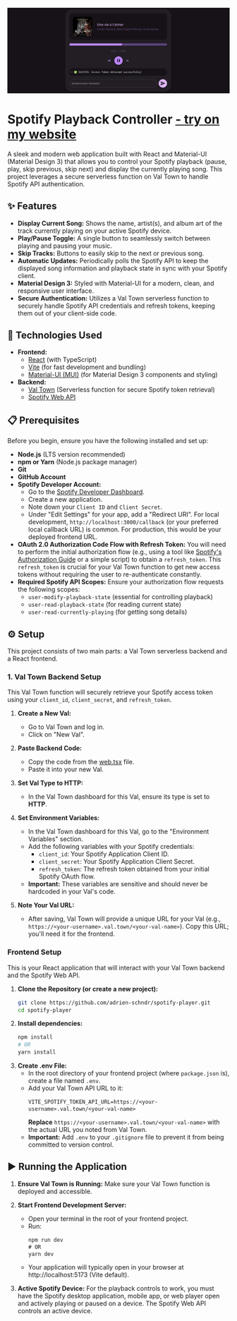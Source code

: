 ![Player illustration](/public/illustration.png)
# Spotify Playback Controller [- try on my website](https://adrien.schndr.pro/spotify-player/)
A sleek and modern web application built with React and Material-UI (Material Design 3) that allows you to control your Spotify playback (pause, play, skip previous, skip next) and display the currently playing song. This project leverages a secure serverless function on Val Town to handle Spotify API authentication.
## ✨ Features
- **Display Current Song:** Shows the name, artist(s), and album art of the track currently playing on your active Spotify device.
- **Play/Pause Toggle:** A single button to seamlessly switch between playing and pausing your music.
- **Skip Tracks:** Buttons to easily skip to the next or previous song.
- **Automatic Updates:** Periodically polls the Spotify API to keep the displayed song information and playback state in sync with your Spotify client.
- **Material Design 3:** Styled with Material-UI for a modern, clean, and responsive user interface.
- **Secure Authentication:** Utilizes a Val Town serverless function to securely handle Spotify API credentials and refresh tokens, keeping them out of your client-side code.

## 🚀 Technologies Used
- **Frontend:**
  - [React](https://react.dev) (with TypeScript)
  - [Vite](https://vitejs.dev) (for fast development and bundling)
  - [Material-UI (MUI)](https://mui.com) (for Material Design 3 components and styling)
- **Backend:**
  - [Val Town](https://www.val.town/) (Serverless function for secure Spotify token retrieval)
  - [Spotify Web API](https://developer.spotify.com/documentation/web-api/)

## 📋 Prerequisites

Before you begin, ensure you have the following installed and set up:
- **Node.js** (LTS version recommended)
- **npm or Yarn** (Node.js package manager)
- **Git**
- **GitHub Account**
- **Spotify Developer Account:**
  - Go to the [Spotify Developer Dashboard](https://developer.spotify.com/dashboard/).
  - Create a new application.
  - Note down your `Client ID` and `Client Secret`.
  - Under "Edit Settings" for your app, add a "Redirect URI". For local development, `http://localhost:3000/callback` (or your preferred local callback URL) is common. For production, this would be your deployed frontend URL.
- **OAuth 2.0 Authorization Code Flow with Refresh Token:** You will need to perform the initial authorization flow (e.g., using a tool like [Spotify's Authorization Guide](https://developer.spotify.com/documentation/web-api/tutorials/code-flow) or a simple script) to obtain a `refresh_token`. This `refresh_token` is crucial for your Val Town function to get new access tokens without requiring the user to re-authenticate constantly.
- **Required Spotify API Scopes:** Ensure your authorization flow requests the following scopes:
  - `user-modify-playback-state` (essential for controlling playback)
  - `user-read-playback-state` (for reading current state)
  - `user-read-currently-playing` (for getting song details)

## ⚙️ Setup

This project consists of two main parts: a Val Town serverless backend and a React frontend.

### 1. Val Town Backend Setup

This Val Town function will securely retrieve your Spotify access token using your `client_id`, `client_secret`, and `refresh_token`.

1. **Create a New Val:**
    - Go to Val Town and log in.
    - Click on "New Val".
2. **Paste Backend Code:**
    - Copy the code from the [web.tsx](https://github.com/adrien-schndr/spotify-player/blob/main/src/web.tsx) file.
    - Paste it into your new Val.
3. **Set Val Type to HTTP:**
    - In the Val Town dashboard for this Val, ensure its type is set to **HTTP**.

4. **Set Environment Variables:**
    - In the Val Town dashboard for this Val, go to the "Environment Variables" section.
    - Add the following variables with your Spotify credentials:
      - `client_id`: Your Spotify Application Client ID.
      - `client_secret`: Your Spotify Application Client Secret.
      - `refresh_token`: The refresh token obtained from your initial Spotify OAuth flow.
    - **Important:** These variables are sensitive and should never be hardcoded in your Val's code.
5. **Note Your Val URL:**
    - After saving, Val Town will provide a unique URL for your Val (e.g., `https://<your-username>.val.town/<your-val-name>`). Copy this URL; you'll need it for the frontend.

### Frontend Setup

This is your React application that will interact with your Val Town backend and the Spotify Web API.

1. **Clone the Repository (or create a new project):**
    ```sh
    git clone https://github.com/adrien-schndr/spotify-player.git
    cd spotify-player
    ```
2. **Install dependencies:**
    ```sh
    npm install
    # OR
    yarn install
    ```
3. **Create .env File:**
    - In the root directory of your frontend project (where `package.json` is), create a file named `.env`.
    - Add your Val Town API URL to it:
      ```
      VITE_SPOTIFY_TOKEN_API_URL=https://<your-username>.val.town/<your-val-name>
      ```
      **Replace** `https://<your-username>.val.town/<your-val-name>` with the actual URL you noted from Val Town.
    - **Important:** Add `.env` to your `.gitignore` file to prevent it from being committed to version control.

## ▶️ Running the Application

1. **Ensure Val Town is Running:** Make sure your Val Town function is deployed and accessible.

2. **Start Frontend Development Server:**
    - Open your terminal in the root of your frontend project.
    - Run:
      ```
      npm run dev
      # OR
      yarn dev
      ```
    - Your application will typically open in your browser at http://localhost:5173 (Vite default).
3. **Active Spotify Device:** For the playback controls to work, you must have the Spotify desktop application, mobile app, or web player open and actively playing or paused on a device. The Spotify Web API controls an active device.